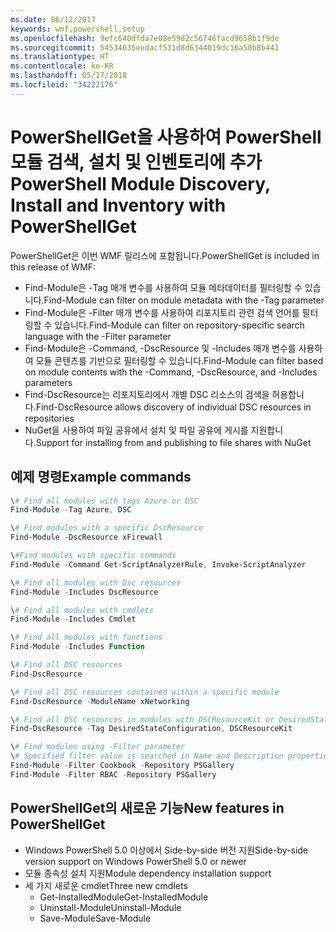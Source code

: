 ```yaml
---
ms.date: 06/12/2017
keywords: wmf,powershell,setup
ms.openlocfilehash: 9efc640dfda7e08e59d2c56746facd9658b1f9de
ms.sourcegitcommit: 54534635eedacf531d8d6344019dc16a50b8b441
ms.translationtype: HT
ms.contentlocale: ko-KR
ms.lasthandoff: 05/17/2018
ms.locfileid: "34222176"
---
```

# <a name="powershell-module-discovery-install-and-inventory-with-powershellget"></a><span data-ttu-id="fa94e-102">PowerShellGet을 사용하여 PowerShell 모듈 검색, 설치 및 인벤토리에 추가</span><span class="sxs-lookup"><span data-stu-id="fa94e-102">PowerShell Module Discovery, Install and Inventory with PowerShellGet</span></span>

<span data-ttu-id="fa94e-103">PowerShellGet은 이번 WMF 릴리스에 포함됩니다.</span><span class="sxs-lookup"><span data-stu-id="fa94e-103">PowerShellGet is included in this release of WMF:</span></span>
-   <span data-ttu-id="fa94e-104">Find-Module은 -Tag 매개 변수를 사용하여 모듈 메타데이터를 필터링할 수 있습니다.</span><span class="sxs-lookup"><span data-stu-id="fa94e-104">Find-Module can filter on module metadata with the -Tag parameter</span></span>
-   <span data-ttu-id="fa94e-105">Find-Module은 -Filter 매개 변수를 사용하여 리포지토리 관련 검색 언어를 필터링할 수 있습니다.</span><span class="sxs-lookup"><span data-stu-id="fa94e-105">Find-Module can filter on repository-specific search language with the -Filter parameter</span></span>
-   <span data-ttu-id="fa94e-106">Find-Module은 -Command, -DscResource 및 -Includes 매개 변수를 사용하여 모듈 콘텐츠를 기반으로 필터링할 수 있습니다.</span><span class="sxs-lookup"><span data-stu-id="fa94e-106">Find-Module can filter based on module contents with the -Command, -DscResource, and -Includes parameters</span></span>
-   <span data-ttu-id="fa94e-107">Find-DscResource는 리포지토리에서 개별 DSC 리소스의 검색을 허용합니다.</span><span class="sxs-lookup"><span data-stu-id="fa94e-107">Find-DscResource allows discovery of individual DSC resources in repositories</span></span>
-   <span data-ttu-id="fa94e-108">NuGet을 사용하여 파일 공유에서 설치 및 파일 공유에 게시를 지원합니다.</span><span class="sxs-lookup"><span data-stu-id="fa94e-108">Support for installing from and publishing to file shares with NuGet</span></span>

## <a name="example-commands"></a><span data-ttu-id="fa94e-109">예제 명령</span><span class="sxs-lookup"><span data-stu-id="fa94e-109">Example commands</span></span>
```powershell
\# Find all modules with tags Azure or DSC
Find-Module -Tag Azure, DSC

\# Find modules with a specific DscResource
Find-Module -DscResource xFirewall

\#Find modules with specific commands
Find-Module -Command Get-ScriptAnalyzerRule, Invoke-ScriptAnalyzer

\# Find all modules with Dsc resources
Find-Module -Includes DscResource

\# Find all modules with cmdlets
Find-Module -Includes Cmdlet

\# Find all modules with functions
Find-Module -Includes Function

\# Find all DSC resources
Find-DscResource

\# Find all DSC resources contained within a specific module
Find-DscResource -ModuleName xNetworking

\# Find all DSC resources in modules with DSCResourceKit or DesiredStateConfiguration
Find-DscResource -Tag DesiredStateConfiguration, DSCResourceKit

\# Find modules using -Filter parameter
\# Specified filter value is searched in Name and Description properties
Find-Module -Filter Cookbook -Repository PSGallery
Find-Module -Filter RBAC -Repository PSGallery
```

## <a name="new-features-in-powershellget"></a><span data-ttu-id="fa94e-110">PowerShellGet의 새로운 기능</span><span class="sxs-lookup"><span data-stu-id="fa94e-110">New features in PowerShellGet</span></span>
-   <span data-ttu-id="fa94e-111">Windows PowerShell 5.0 이상에서 Side-by-side 버전 지원</span><span class="sxs-lookup"><span data-stu-id="fa94e-111">Side-by-side version support on Windows PowerShell 5.0 or newer</span></span>
-   <span data-ttu-id="fa94e-112">모듈 종속성 설치 지원</span><span class="sxs-lookup"><span data-stu-id="fa94e-112">Module dependency installation support</span></span>
-   <span data-ttu-id="fa94e-113">세 가지 새로운 cmdlet</span><span class="sxs-lookup"><span data-stu-id="fa94e-113">Three new cmdlets</span></span>
    -   <span data-ttu-id="fa94e-114">Get-InstalledModule</span><span class="sxs-lookup"><span data-stu-id="fa94e-114">Get-InstalledModule</span></span>
    -   <span data-ttu-id="fa94e-115">Uninstall-Module</span><span class="sxs-lookup"><span data-stu-id="fa94e-115">Uninstall-Module</span></span>
    -   <span data-ttu-id="fa94e-116">Save-Module</span><span class="sxs-lookup"><span data-stu-id="fa94e-116">Save-Module</span></span>
